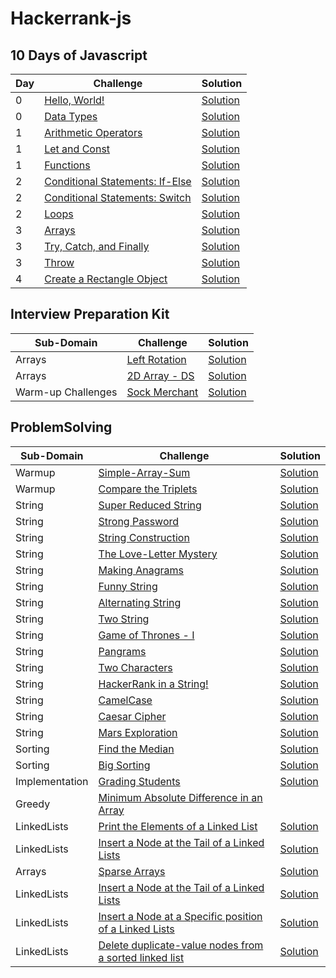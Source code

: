 # Hackerrank-js

## 10 Days of Javascript
| Day |  Challenge | Solution |
| --- |---| ---|
| 0   |[Hello, World!](https://www.hackerrank.com/challenges/js10-hello-world/problem) | [Solution](./10DaysOfJavascript/Day0/hello-world.js) |
| 0   |[Data Types](https://www.hackerrank.com/challenges/js10-data-types/problem) | [Solution](./10DaysOfJavascript/Day0/data-types.js) |
| 1   |[Arithmetic Operators](https://www.hackerrank.com/challenges/js10-arithmetic-operators/problem) | [Solution](./10DaysOfJavascript/Day1/arithmetic-operators) |
| 1   |[Let and Const](https://www.hackerrank.com/challenges/js10-let-and-const/problem) | [Solution](./10DaysOfJavascript/Day1/let-and-const.js) |
| 1   |[Functions](https://www.hackerrank.com/challenges/js10-function/problem) | [Solution](./10DaysOfJavascript/Day1/functions.js) |
| 2   |[Conditional Statements: If-Else](https://www.hackerrank.com/challenges/js10-if-else/problem) | [Solution](./10DaysOfJavascript/Day2/conditional-statements-if-else.js) |
| 2   |[Conditional Statements: Switch](https://www.hackerrank.com/challenges/js10-switch/problem) | [Solution](./10DaysOfJavascript/Day2/conditional-statements-switch.js) |
| 2   |[Loops](https://www.hackerrank.com/challenges/js10-loops/problem) | [Solution](./10DaysOfJavascript/Day2/loops.js) |
| 3   |[Arrays](https://www.hackerrank.com/challenges/js10-arrays/problem) | [Solution](./10DaysOfJavascript/Day3/arrays.js) |
| 3   |[Try, Catch, and Finally](https://www.hackerrank.com/challenges/js10-try-catch-and-finally/problem) | [Solution](./10DaysOfJavascript/Day3/try-catch-and-finally.js) |
| 3   |[Throw](https://www.hackerrank.com/challenges/js10-throw/problem) | [Solution](./10DaysOfJavascript/Day3/throw.js) |
| 4   |[Create a Rectangle Object](https://www.hackerrank.com/challenges/js10-objects/problem) | [Solution](./10DaysOfJavascript/Day4/create-a-rectangle-object.js) |

## Interview Preparation Kit 
| Sub-Domain |  Challenge | Solution |
| --- |---| ---|
| Arrays | [Left Rotation](https://www.hackerrank.com/challenges/ctci-array-left-rotation/problem) | [Solution](./interviewPreparationKit/arrays/left-rotation.js)|
| Arrays | [2D Array - DS](https://www.hackerrank.com/challenges/2d-array/problem) | [Solution](./interviewPreparationKit/arrays/2d-array-ds.js)|
| Warm-up Challenges | [Sock Merchant](https://www.hackerrank.com/challenges/sock-merchant/problem) | [Solution](./interviewPreparationKit/warm-up-challenges/sock-merchant.js)|

## ProblemSolving

| Sub-Domain |  Challenge | Solution |
| --- |---| ---|
| Warmup |[Simple-Array-Sum](https://www.hackerrank.com/challenges/simple-array-sum/problem) | [Solution](./ProblemSolving/Warmup/simple-array-sum.js) |
| Warmup |[Compare the Triplets](https://www.hackerrank.com/challenges/compare-the-triplets/problem) | [Solution](./ProblemSolving/Warmup/compare-the-triplets.js) |
| String |[Super Reduced String](https://www.hackerrank.com/challenges/reduced-string/problem) | [Solution](./ProblemSolving/String/super-reduced-string.js) |
| String |[Strong Password](https://www.hackerrank.com/challenges/strong-password/problem) | [Solution](./ProblemSolving/String/strong-password.js) |
| String |[String Construction](https://www.hackerrank.com/challenges/string-construction/problem) | [Solution](./ProblemSolving/String/string-construction.js) |
| String |[The Love-Letter Mystery](https://www.hackerrank.com/challenges/the-love-letter-mystery/problem) | [Solution](./ProblemSolving/String/the-love-letter-mystery.js) |
| String |[Making Anagrams](https://www.hackerrank.com/challenges/making-anagrams/problem) | [Solution](./ProblemSolving/String/making-anagrams.js) |
| String |[Funny String](https://www.hackerrank.com/challenges/funny-string/problem) | [Solution](./ProblemSolving/String/funny-string.js) |
| String |[Alternating String](https://www.hackerrank.com/challenges/alternating-characters/problem) | [Solution](./ProblemSolving/String/alternating-characters.js) |
| String |[Two String](https://www.hackerrank.com/challenges/two-strings/problem) | [Solution](./ProblemSolving/String/two-strings.js) |
| String |[Game of Thrones - I](https://www.hackerrank.com/challenges/game-of-thrones/problem) | [Solution](./ProblemSolving/String/game-of-thrones-1.js) |
| String |[Pangrams](https://www.hackerrank.com/challenges/pangrams/problem) | [Solution](./ProblemSolving/String/pangrams.js) |
| String |[Two Characters](https://www.hackerrank.com/challenges/two-characters/problem) | [Solution](./ProblemSolving/String/two-characters.js) |
| String |[HackerRank in a String!](https://www.hackerrank.com/challenges/hackerrank-in-a-string/problem) | [Solution](./ProblemSolving/String/hackerrank-in-a-string.js) |
| String |[CamelCase](https://www.hackerrank.com/challenges/camelcase/problem) | [Solution](./ProblemSolving/String/camelCase.js) |
| String |[Caesar Cipher](https://www.hackerrank.com/challenges/caesar-cipher-1/problem) | [Solution](./ProblemSolving/String/caesar-cipher.js) |
| String |[Mars Exploration](https://www.hackerrank.com/challenges/mars-exploration/problem) | [Solution](./ProblemSolving/String/mars-exploration.js) |
| Sorting |[Find the Median](https://www.hackerrank.com/challenges/find-the-median/problem) |[Solution](./ProblemSolving/Sorting/find-the-median.js) |
| Sorting |[Big Sorting](https://www.hackerrank.com/challenges/big-sorting/problem) |[Solution](./ProblemSolving/Sorting/big-sorting.js) |
| Implementation |[Grading Students](https://www.hackerrank.com/challenges/grading/problem)|[Solution](./ProblemSolving/Implementation/grading-students.js) |
| Greedy | [Minimum Absolute Difference in an Array](https://www.hackerrank.com/challenges/minimum-absolute-difference-in-an-array/problem) |
| LinkedLists | [Print the Elements of a Linked List](https://www.hackerrank.com/challenges/print-the-elements-of-a-linked-list/problem) | [Solution](./ProblemSolving/LinkedLists/print-the-elements-of-a-linked-list.js) |
| LinkedLists |[Insert a Node at the Tail of a Linked Lists](https://www.hackerrank.com/challenges/insert-a-node-at-the-tail-of-a-linked-list/problem) |[Solution](./ProblemSolving/LinkedLists/insert-a-node-at-the-tail-of-a-linked-list.js) |
| Arrays | [Sparse Arrays](https://www.hackerrank.com/challenges/sparse-arrays/problem) | [Solution](./ProblemSolving/Arrays/sparse-array.js) |
| LinkedLists |[Insert a Node at the Tail of a Linked Lists](https://www.hackerrank.com/challenges/insert-a-node-at-the-tail-of-a-linked-list/problem) |[Solution](./ProblemSolving/LinkedLists/insert-a-node-at-the-tail-of-a-linked-list.js) |
| LinkedLists | [Insert a Node at a Specific position of a Linked Lists](https://www.hackerrank.com/challenges/insert-a-node-at-a-specific-position-in-a-linked-list/problem) | [Solution](./ProblemSolving/LinkedLists/insert-a-node-at-a-specific-position-in-a-linked-list.js) |
| LinkedLists | [Delete duplicate-value nodes from a sorted linked list](https://www.hackerrank.com/challenges/delete-duplicate-value-nodes-from-a-sorted-linked-list/problem) | [Solution](./ProblemSolving/LinkedLists/delete-duplicate-value-nodes-from-a-sorted-linked-list.js) |
